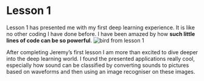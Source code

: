 # Lesson 1
Lesson 1 has presented me with my first deep learning experience. It is like no other coding I have done before. I have been amazed by how **such little lines of code can be so powerful**.
![bird from lesson 1](https://www.wallpapergeeks.com/wp-content/uploads/2014/02/Colorful-Bird-Perched-Wallpaper.jpg)

After completing Jeremy’s first lesson I am more than excited to dive deeper into the deep learning world. I found the presented applications really cool, especially how sound can be classified by converting sounds to pictures based on waveforms and then using an image recogniser on these images.
